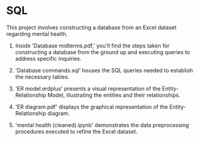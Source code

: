 # SQL
This project involves constructing a database from an Excel dataset regarding mental health.

1. Inside 'Database midterms.pdf,' you'll find the steps taken for constructing a database from the ground up and executing queries to address specific inquiries.

2. 'Database commands.sql' houses the SQL queries needed to establish the necessary tables.

3. 'ER model.erdplus' presents a visual representation of the Entity-Relationship Model, illustrating the entities and their relationships.

4. 'ER diagram.pdf' displays the graphical representation of the Entity-Relationship diagram.

5. 'mental health (cleaned).ipynb' demonstrates the data preprocessing procedures executed to refine the Excel dataset.
